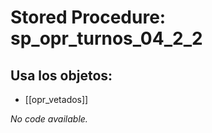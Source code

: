 # Stored Procedure: sp_opr_turnos_04_2_2

## Usa los objetos:
- [[opr_vetados]]

*No code available.*
